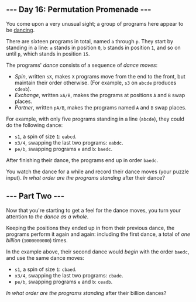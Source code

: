 <article class="day-desc"><h2>--- Day 16: Permutation Promenade ---</h2><p>You come upon a very unusual sight; a group of programs here appear to be <a href="https://www.youtube.com/watch?v=lyZQPjUT5B4&amp;t=53">dancing</a>.</p>
<p>There are sixteen programs in total, named <code>a</code> through <code>p</code>. They start by standing in a <span title="This is called a 'newline'.">line</span>: <code>a</code> stands in position <code>0</code>, <code>b</code> stands in position <code>1</code>, and so on until <code>p</code>, which stands in position <code>15</code>.</p>
<p>The programs' <em>dance</em> consists of a sequence of <em>dance moves</em>:</p>
<ul>
<li><em>Spin</em>, written <code>sX</code>, makes <code>X</code> programs move from the end to the front, but maintain their order otherwise. (For example, <code>s3</code> on <code>abcde</code> produces <code>cdeab</code>).</li>
<li><em>Exchange</em>, written <code>xA/B</code>, makes the programs at positions <code>A</code> and <code>B</code> swap places.</li>
<li><em>Partner</em>, written <code>pA/B</code>, makes the programs named <code>A</code> and <code>B</code> swap places.</li>
</ul>
<p>For example, with only five programs standing in a line (<code>abcde</code>), they could do the following dance:</p>
<ul>
<li><code>s1</code>, a spin of size <code>1</code>: <code>eabcd</code>.</li>
<li><code>x3/4</code>, swapping the last two programs: <code>eabdc</code>.</li>
<li><code>pe/b</code>, swapping programs <code>e</code> and <code>b</code>: <code>baedc</code>.</li>
</ul>
<p>After finishing their dance, the programs end up in order <code>baedc</code>.</p><p>
</p><p>You watch the dance for a while and record their dance moves (your puzzle input). <em>In what order are the programs standing</em> after their dance?</p>
</article><article class="day-desc"><h2 id="part2">--- Part Two ---</h2><p>Now that you're starting to get a feel for the dance moves, you turn your attention to <em>the dance as a whole</em>.</p>
<p>Keeping the positions they ended up in from their previous dance, the programs perform it again and again: including the first dance, a total of <em>one billion</em> (<code>1000000000</code>) times.</p>
<p>In the example above, their second dance would <em>begin</em> with the order <code>baedc</code>, and use the same dance moves:</p>
<ul>
<li><code>s1</code>, a spin of size <code>1</code>: <code>cbaed</code>.</li>
<li><code>x3/4</code>, swapping the last two programs: <code>cbade</code>.</li>
<li><code>pe/b</code>, swapping programs <code>e</code> and <code>b</code>: <code>ceadb</code>.</li>
</ul>
<p><em>In what order are the programs standing</em> after their billion dances?</p>
</article>
